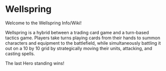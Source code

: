 # Wellspring
Welcome to the Wellspring Info/Wiki!

Wellspring is a hybrid between a trading card game and a turn-based tactics game. Players take turns playing cards from their hands to summon characters and equipment to the battlefield, while simultaneously battling it out on a 10 by 10 grid by strategically moving their units, attacking, and casting spells. 

The last Hero standing wins!
